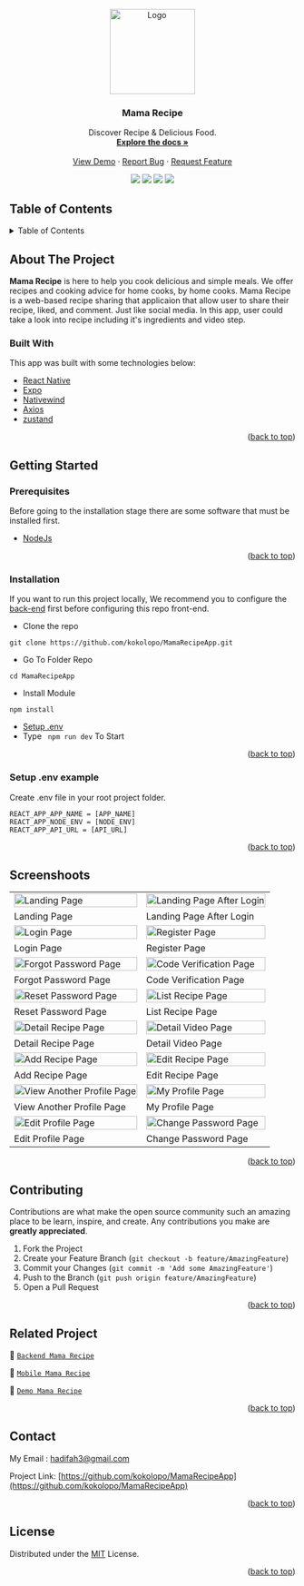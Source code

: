 <div id="top"></div>

<!-- PROJECT LOGO -->
<br />
<div align="center">
  <a href="https://github.com/kokolopo/MamaRecipeApp">
    <img src="https://lh3.googleusercontent.com/d/1AuO1tJ469WqoXQufUeR-OkzqAW258aXT" alt="Logo" width="150px">
  </a>

  <h3 align="center">Mama Recipe</h3>

  <p align="center">
    Discover Recipe & Delicious Food.
    <br />
    <a href="#table-of-contents"><strong>Explore the docs »</strong></a>
    <br />
    <br />
    <a href="https://expo.dev/accounts/kokolopo/projects/my-expo/builds/7e794682-b6ec-45d3-9ac9-900a96198412">View Demo</a>
    ·
    <a href="https://github.com/kokolopo/MamaRecipeApp/issues">Report Bug</a>
    ·
    <a href="https://github.com/kokolopo/MamaRecipeApp/issues">Request Feature</a>
    <br />
    <p align="center">
      <a href="https://github.com/kokolopo/MamaRecipeApp/"><img src="https://img.shields.io/github/issues/kokolopo/MamaRecipeApp?style=flat"></a>
      <a href="https://github.com/kokolopo/MamaRecipeApp/"><img src="https://img.shields.io/github/forks/kokolopo/MamaRecipeApp?style=flat"></a>
      <a href="https://github.com/kokolopo/MamaRecipeApp/"><img src="https://img.shields.io/github/stars/kokolopo/MamaRecipeApp?style=flat"></a>
      <a href="https://github.com/kokolopo/MamaRecipeApp/"><img src="https://img.shields.io/github/license/kokolopo/MamaRecipeApp?style=flat"></a>
    </p>
  </p>
</div>

<!-- TABLE OF CONTENTS -->
 ## Table of Contents

<details>
  <summary>Table of Contents</summary>
  <ol>
    <li>
      <a href="#about-the-project">About The Project</a>
      <ul>
        <li><a href="#built-with">Built With</a></li>
      </ul>
    </li>
    <li>
      <a href="#getting-started">Getting Started</a>
      <ul>
        <li><a href="#prerequisites">Prerequisites</a></li>
        <li><a href="#installation">Installation</a></li>
        <li><a href="#setup-env-example">Setup .env example</a></li>
      </ul>
    </li>
    <li><a href="#screenshoots">Screenshots</a></li>
    <li><a href="#contributing">Contributing</a></li>
    <li><a href="#related-project">Related Project</a></li>
    <li><a href="#contact">Contact</a></li>
    <li><a href="#license">License</a></li>
  </ol>
</details>

<!-- ABOUT THE PROJECT -->
## About The Project
**Mama Recipe** is here to help you cook delicious and simple meals. We offer recipes and cooking advice for home cooks, by home cooks. Mama Recipe is a web-based recipe sharing that applicaion that allow user to share their recipe, liked, and comment. Just like social media. In this app, user could take a look into recipe including it's ingredients and video step.

### Built With
This app was built with some technologies below:
* [React Native](https://reactnative.dev/)
* [Expo](https://expo.dev/)
* [Nativewind](https://www.nativewind.dev/)
* [Axios](https://axios-http.com/)
* [zustand](https://docs.pmnd.rs/zustand)

<p align="right">(<a href="#top">back to top</a>)</p>

<!-- GETTING STARTED -->
## Getting Started

### Prerequisites

Before going to the installation stage there are some software that must be installed first.

* [NodeJs](https://nodejs.org/en/download/)

<p align="right">(<a href="#top">back to top</a>)</p>

### Installation

If you want to run this project locally, We recommend you to configure the [back-end](https://github.com/kokolopo/Food-Recipe-API) first before configuring this repo front-end.
- Clone the repo
```
git clone https://github.com/kokolopo/MamaRecipeApp.git
```
- Go To Folder Repo
```
cd MamaRecipeApp
```
- Install Module
```
npm install
```
- <a href="#setup-env">Setup .env</a>
- Type ` npm run dev` To Start 

<p align="right">(<a href="#top">back to top</a>)</p>

### Setup .env example
Create .env file in your root project folder.
```
REACT_APP_APP_NAME = [APP_NAME]
REACT_APP_NODE_ENV = [NODE_ENV]
REACT_APP_API_URL = [API_URL]
```

<p align="right">(<a href="#top">back to top</a>)</p>

## Screenshoots
<p align="center" display=flex>
<table>

  <tr>
    <td><image src="https://drive.google.com/file/d/1i7DpG0EbiWxLbTQwvCLCGiUkwUp-H_Se/view?usp=sharing" alt="Landing Page" width=100%></td>
    <td><image src="https://lh3.googleusercontent.com/d/1I3TT_chSyesVo2azb1Bd1_kl0plsYO08" alt="Landing Page After Login" width=100%/></td>
  </tr>
   <tr>
    <td>Landing Page</td>
    <td>Landing Page After Login</td>
  </tr>
 
  <tr>
    <td><image src="https://lh3.googleusercontent.com/d/11Z2P-4cJKQkc-sEqblc3O2cPrffQ-Qwz" alt="Login Page" width=100%></td>
    <td><image src="https://lh3.googleusercontent.com/d/1q-NdmAh2PnkD8Z4ax-h2Ayao6o_d1jAH" alt="Register Page" width=100%/></td>
  </tr>
   <tr>
    <td>Login Page</td>
    <td>Register Page</td>
  </tr>
  
  <tr>
    <td><image src="https://lh3.googleusercontent.com/d/1i0yw0ksYsIkBqdF6IlYvRmWVsMzadi5x" alt="Forgot Password Page" width=100%></td>
    <td><image src="https://lh3.googleusercontent.com/d/1Eqc_cXDDHwVb_1VIfZsDVKlRFNkk8AGY" alt="Code Verification Page" width=100%/></td>
  </tr>
  <tr>
    <td>Forgot Password Page</td>
    <td>Code Verification Page</td>
  </tr>
  
  <tr>
    <td><image src="https://lh3.googleusercontent.com/d/1NhZtMm6FZdTp9ikeBldPUvnHPziOU220" alt="Reset Password Page" width=100%></td>
    <td><image src="https://lh3.googleusercontent.com/d/1M8KX4OGoGe556yGPXZslqwHcJsKE1tIJ" alt="List Recipe Page" width=100%/></td>
  </tr>
  <tr>
    <td>Reset Password Page</td>
    <td>List Recipe Page</td>
  </tr>

  <tr>
    <td><image src="https://lh3.googleusercontent.com/d/1zhq5AQ0zta-z6fw9ZPnONXf5FJaiq9UW" alt="Detail Recipe Page" width=100%/></td>
    <td><image src="https://lh3.googleusercontent.com/d/1LYHTBdLikPqr62w_EKFyAUH7zj7SWvHY" alt="Detail Video Page" width=100%></td>
  </tr>
  <tr>
      <td>Detail Recipe Page</td>
      <td>Detail Video Page</td>
  </tr>
  
  <tr>
    <td><image src="https://lh3.googleusercontent.com/d/1oAhnZc_-DHV0v8a-GpOe-jix-wYei71f" alt="Add Recipe Page" width=100%/></td>
    <td><image src="https://lh3.googleusercontent.com/d/1HFnzIcS29DOdej0OpG4f_9FRHAx5mpRV" alt="Edit Recipe Page"' width=100%></td>
  </tr>
  <tr>
    <td>Add Recipe Page</td>
    <td>Edit Recipe Page</td>
  </tr>
  
  <tr>
    <td><image src="https://lh3.googleusercontent.com/d/1v6o5zbUONfDZbvuv4b9VyygrTw_qnI3B" alt="View Another Profile Page" width=100%/></td>
    <td><image src="https://lh3.googleusercontent.com/d/1an5NnJynGmo90flX5SX35xbuVMStJ4EJ" alt="My Profile Page"' width=100%></td>
  </tr>
  <tr>
    <td>View Another Profile Page</td>
    <td>My Profile Page</td>
  </tr>

  <tr>
    <td><image src="https://lh3.googleusercontent.com/d/1jQ8irQ2Zic-NRgcU6Hnf8n6lLqT_1LSZ" alt="Edit Profile Page" width=100%></td> 
    <td><image src="https://lh3.googleusercontent.com/d/1-rRfdYe7jzhNiqVi6A5BMZRmP4A8VSNK" alt="Change Password Page" width=100%></td>  
  </tr>
  <tr>
    <td>Edit Profile Page</td>
    <td>Change Password Page</td>
  </tr>

</table>
      
</p>

<p align="right">(<a href="#top">back to top</a>)</p>

## Contributing

Contributions are what make the open source community such an amazing place to be learn, inspire, and create. Any contributions you make are **greatly appreciated**.

1. Fork the Project
2. Create your Feature Branch (`git checkout -b feature/AmazingFeature`)
3. Commit your Changes (`git commit -m 'Add some AmazingFeature'`)
4. Push to the Branch (`git push origin feature/AmazingFeature`)
5. Open a Pull Request

<p align="right">(<a href="#top">back to top</a>)</p>

## Related Project
:rocket: [`Backend Mama Recipe`](https://github.com/kokolopo/Food-Recipe-API)

:rocket: [`Mobile Mama Recipe`](https://expo.dev/accounts/kokolopo/projects/my-expo/builds/7e794682-b6ec-45d3-9ac9-900a96198412)

<!-- :rocket: [`Web Service`](https://mama-recipe.herokuapp.com/) -->

:rocket: [`Demo Mama Recipe`](https://expo.dev/accounts/kokolopo/projects/my-expo/builds/7e794682-b6ec-45d3-9ac9-900a96198412)

<p align="right">(<a href="#top">back to top</a>)</p>

## Contact

My Email : hadifah3@gmail.com

Project Link: [https://github.com/kokolopo/MamaRecipeApp](https://github.com/kokolopo/MamaRecipeApp)

<p align="right">(<a href="#top">back to top</a>)</p>

## License
Distributed under the [MIT](/LICENSE) License.

<p align="right">(<a href="#top">back to top</a>)</p>